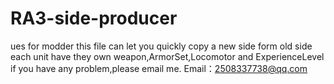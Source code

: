 # RA3-side-producer
ues for modder 
this file can let you quickly copy a new side form old side
each unit have they own weapon,ArmorSet,Locomotor and ExperienceLevel
if you have any problem,please email me.
Email：2508337738@qq.com
